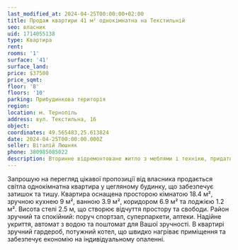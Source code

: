 ```yaml
---
last_modified_at: 2024-04-25T00:00:00+02:00
title: Продаж квартири 41 м² однокімнатна на Текстильній
seo: власник
uid: 1714055138
type: Квартира
rent:
rooms: '1'
surface: '41'
surface_land:
price: $37500
price_sqmt:
floor: '8'
floors: '10'
parking: Прибудинкова територія
region:
location: м. Тернопіль
address: вул. Текстильна, 16
object:
coordinates: 49.565483,25.613824
date: 2024-04-25T00:00:00.000Z
seller: Віталій Люшняк
phone: 380985085022
description: Вторинне відремонтоване житло з меблями і технікю, придатне і готове для проживання
---
```


Запрошую на перегляд цікавої пропозиції від власника продається світла однокімнатна квартира у цегляному будинку, що забезпечує затишок та тишу. Квартира оснащена просторою кімнатою 18.4 м², зручною кухнею 9 м², ванною 3.9 м², коридором 6.9 м² та лоджією 1.2 м². Висота стелі 2.5 м, що створює відчуття простору та свободи. Район зручний та спокійний: поруч спортзал, суперпаркети, аптеки. Надійне укриття, автомат з водою та поштомат для Вашої зручності. В квартирі зручний гардероб, потужний котел, що швидко нагріває приміщення та забезпечує економію на індивідуальному опаленні.
